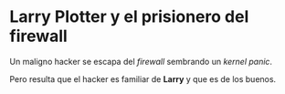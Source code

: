 # Larry Plotter y el prisionero del firewall

Un maligno hacker se escapa del *firewall* sembrando un *kernel panic*.

Pero resulta que el hacker es familiar de **Larry** y que es de los buenos.